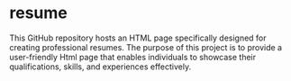 # resume
This GitHub repository hosts an HTML page specifically designed for creating professional resumes. The purpose of this project is to provide a user-friendly Html page that enables individuals to showcase their qualifications, skills, and experiences effectively.
